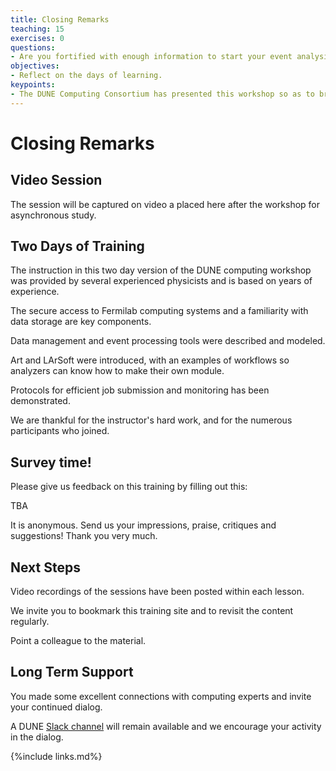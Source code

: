 ```yaml
---
title: Closing Remarks
teaching: 15
exercises: 0
questions:
- Are you fortified with enough information to start your event analysis?
objectives:
- Reflect on the days of learning.
keypoints:
- The DUNE Computing Consortium has presented this workshop so as to broaden the use of software tools used for analysis.
---
```


# Closing Remarks

## Video Session

The session will be captured on video a placed here after the workshop for asynchronous study.

<!--<center>
<iframe width="560" height="315" src="https://www.youtube.com/embed/CVLChHWiSZI" title="DUNE Computing Tutorial May 2021 Day 3 Quiz Expert in the Room Grid and Batch System" frameborder="0" allow="accelerometer; autoplay; clipboard-write; encrypted-media; gyroscope; picture-in-picture" allowfullscreen></iframe>
</center>-->

## Two Days of Training

The instruction in this two day version of the DUNE computing workshop was provided by several experienced physicists and is based on years of experience. 

The secure access to Fermilab computing systems and a familiarity with data storage are key components.

Data management and event processing tools were described and modeled. 

Art and LArSoft were introduced, with an examples of workflows so analyzers can know how to make their own module. 

Protocols for efficient job submission and monitoring has been demonstrated.

We are thankful for the instructor's hard work, and for the numerous participants who joined.

##  Survey time!

Please give us feedback on this training by filling out this: 

TBA

<!--[S U R V E Y](https://forms.gle/F962ejyN31rGRg3D7)-->

It is anonymous. Send us your impressions, praise, critiques and suggestions! Thank you very much.

##  Next Steps

Video recordings of the sessions have been posted within each lesson.

We invite you to bookmark this training site and to revisit the content regularly.

Point a colleague to the material.

## Long Term Support

You made some excellent connections with computing experts and invite your continued dialog.

A DUNE [Slack channel][dune-may2022-slack] will remain available and we encourage your activity in the dialog.


[dune-may2022-slack]: https://dunescience.slack.com/archives/C03CMH6TUCS

{%include links.md%} 
